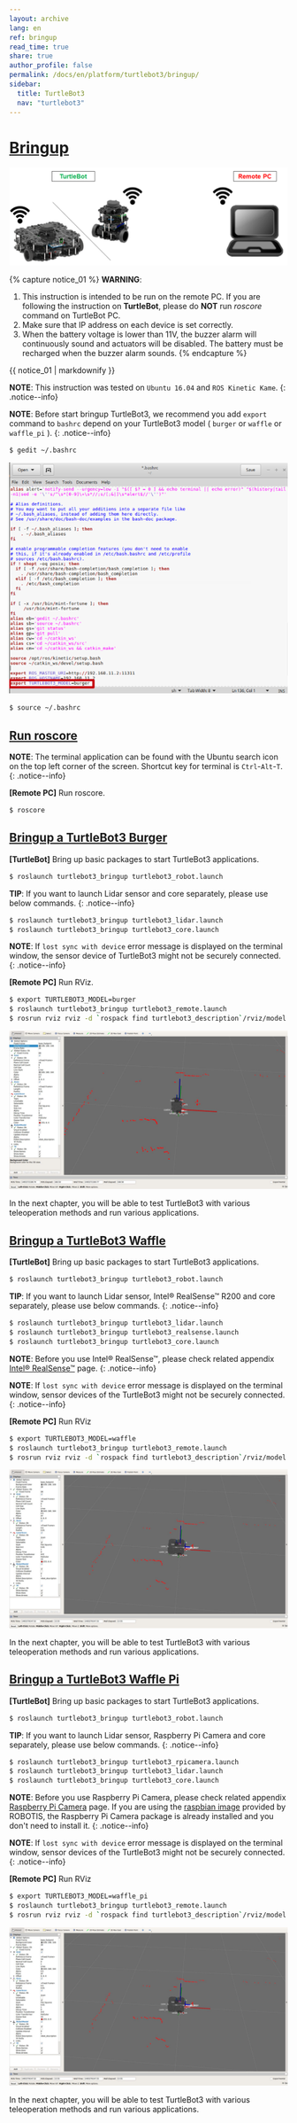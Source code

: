 ```yaml
---
layout: archive
lang: en
ref: bringup
read_time: true
share: true
author_profile: false
permalink: /docs/en/platform/turtlebot3/bringup/
sidebar:
  title: TurtleBot3
  nav: "turtlebot3"
---
```


<div style="counter-reset: h1 6"></div>

# [Bringup](#bringup)

![](/assets/images/platform/turtlebot3/software/remote_pc_and_turtlebot.png)

{% capture notice_01 %}
**WARNING**: 
1. This instruction is intended to be run on the remote PC. If you are following the instruction on **TurtleBot**, please do **NOT** run *roscore* command on TurtleBot PC.
2. Make sure that IP address on each device is set correctly.
3. When the battery voltage is lower than 11V, the buzzer alarm will continuously sound and actuators will be disabled. The battery must be recharged when the buzzer alarm sounds.
{% endcapture %}
<div class="notice--warning">{{ notice_01 | markdownify }}</div>

**NOTE**: This instruction was tested on `Ubuntu 16.04` and `ROS Kinetic Kame`.
{: .notice--info}

**NOTE**: Before start bringup TurtleBot3, we recommend you add `export` command to `bashrc` depend on your TurtleBot3 model ( `burger` or `waffle` or `waffle_pi` ).
{: .notice--info}

``` bash
$ gedit ~/.bashrc
```

![](/assets/images/platform/turtlebot3/bringup/bashrc.png)

``` bash
$ source ~/.bashrc
```

## [Run roscore](#run-roscore)

**NOTE**: The terminal application can be found with the Ubuntu search icon on the top left corner of the screen. Shortcut key for terminal is `Ctrl`-`Alt`-`T`.
{: .notice--info}

**[Remote PC]** Run roscore.

``` bash
$ roscore
```

## [Bringup a TurtleBot3 Burger](#bringup-a-turtlebot3-burger)

**[TurtleBot]** Bring up basic packages to start TurtleBot3 applications.

``` bash
$ roslaunch turtlebot3_bringup turtlebot3_robot.launch
```

**TIP**: If you want to launch Lidar sensor and core separately, please use below commands.
{: .notice--info}

``` bash
$ roslaunch turtlebot3_bringup turtlebot3_lidar.launch
$ roslaunch turtlebot3_bringup turtlebot3_core.launch
```

**NOTE**: If `lost sync with device` error message is displayed on the terminal window, the sensor device of TurtleBot3 might not be securely connected.
{: .notice--info}

**[Remote PC]** Run RViz.

``` bash
$ export TURTLEBOT3_MODEL=burger
$ roslaunch turtlebot3_bringup turtlebot3_remote.launch
$ rosrun rviz rviz -d `rospack find turtlebot3_description`/rviz/model.rviz
```

![](/assets/images/platform/turtlebot3/bringup/rviz_burger_model.jpg)

In the next chapter, you will be able to test TurtleBot3 with various teleoperation methods and run various applications.

## [Bringup a TurtleBot3 Waffle](#bringup-a-turtlebot3-waffle)

**[TurtleBot]** Bring up basic packages to start TurtleBot3 applications.

``` bash
$ roslaunch turtlebot3_bringup turtlebot3_robot.launch
```

**TIP**: If you want to launch Lidar sensor, Intel® RealSense™ R200 and core separately, please use below commands.
{: .notice--info}

``` bash
$ roslaunch turtlebot3_bringup turtlebot3_lidar.launch
$ roslaunch turtlebot3_bringup turtlebot3_realsense.launch
$ roslaunch turtlebot3_bringup turtlebot3_core.launch
```

**NOTE**: Before you use Intel® RealSense™, please check related appendix [Intel® RealSense™][intel_realsense] page.
{: .notice--info}

**NOTE**: If `lost sync with device` error message is displayed on the terminal window, sensor devices of the TurtleBot3 might not be securely connected.
{: .notice--info}

**[Remote PC]** Run RViz

``` bash
$ export TURTLEBOT3_MODEL=waffle
$ roslaunch turtlebot3_bringup turtlebot3_remote.launch
$ rosrun rviz rviz -d `rospack find turtlebot3_description`/rviz/model.rviz
```

![](/assets/images/platform/turtlebot3/bringup/rviz_waffle_model.jpg)

In the next chapter, you will be able to test TurtleBot3 with various teleoperation methods and run various applications.

## [Bringup a TurtleBot3 Waffle Pi](#bringup-a-turtlebot3-waffle-pi)

**[TurtleBot]** Bring up basic packages to start TurtleBot3 applications.

``` bash
$ roslaunch turtlebot3_bringup turtlebot3_robot.launch
```

**TIP**: If you want to launch Lidar sensor, Raspberry Pi Camera and core separately, please use below commands. 
{: .notice--info}

``` bash
$ roslaunch turtlebot3_bringup turtlebot3_rpicamera.launch
$ roslaunch turtlebot3_bringup turtlebot3_lidar.launch
$ roslaunch turtlebot3_bringup turtlebot3_core.launch
```

**NOTE**: Before you use Raspberry Pi Camera, please check related appendix [Raspberry Pi Camera][raspberry_pi_camera] page. If you are using the [raspbian image][raspbian] provided by ROBOTIS, the Raspberry Pi Camera package is already installed and you don't need to install it.
{: .notice--info}

**NOTE**: If `lost sync with device` error message is displayed on the terminal window, sensor devices of the TurtleBot3 might not be securely connected.
{: .notice--info}

**[Remote PC]** Run RViz

``` bash
$ export TURTLEBOT3_MODEL=waffle_pi
$ roslaunch turtlebot3_bringup turtlebot3_remote.launch
$ rosrun rviz rviz -d `rospack find turtlebot3_description`/rviz/model.rviz
```

![](/assets/images/platform/turtlebot3/bringup/rviz_waffle_model.jpg)

In the next chapter, you will be able to test TurtleBot3 with various teleoperation methods and run various applications.

[intel_realsense]: /docs/en/platform/turtlebot3/appendix_realsense/#installation
[raspberry_pi_camera]: /docs/en/platform/turtlebot3/appendix_raspi_cam/#installation
[raspbian]: /docs/en/platform/turtlebot3/raspberry_pi_3_setup/#install-linux-based-on-raspbian